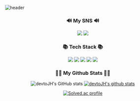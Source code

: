 ![header](https://capsule-render.vercel.app/api?type=waving&color=4bc0c8&height=300&section=header&text=welcome!%20&fontColor=FFFFFF&fontSize=90&fontAlignY=40&desc=JIHYUN's%20GitHub%20profile&descSize=20&descAlign=65&descAlignY=55)

<h3 align="center">🔊 My SNS 🔊</h3>
<div align="center">
<a href="https://www.notion.so/485a223880984c01b5a34fe588f27706" target="_blank"><img src="https://img.shields.io/badge/Notion-000000?style=flat-square&logo=Notion&logoColor=white"/></a>
<a href="mailto:qkrwlgus718@gmail.com" target="_blank"><img src="https://img.shields.io/badge/Gmail-EA4335?style=flat-square&logo=Gmail&logoColor=white"/></a>


<h3 align="center">📚 Tech Stack 📚</h3>
<div align="center">
<img src="https://img.shields.io/badge/Python-3766AB?style=flat-square&logo=Python&logoColor=white"/></a>
<img src="https://img.shields.io/badge/HTML5-E34F26?style=flat-square&logo=HTML5&logoColor=white"/></a>
<img src="https://img.shields.io/badge/CSS-1572B6?style=flat-square&logo=CSS3&logoColor=white"/></a>
<img src="https://img.shields.io/badge/JavaScript-F7DF1E?style=flat-square&logo=JavaScript&logoColor=white"/></a>
<img src="https://img.shields.io/badge/Django-092E20?style=flat-square&logo=Django&logoColor=white"/></a>


<h3 align="center">👩‍💻 My Github Stats 👩‍💻</h3>
<div align="center">
    
![devtoJH's GitHub stats](https://github-readme-stats.vercel.app/api?username=devtoJH&show_icons=true&theme=vue)
[![devtoJH's github stats](https://github-readme-stats.vercel.app/api/top-langs/?username=devtoJH&show_icons=true&hide_border=true&title_color=004386&icon_color=004386&layout=compact)](https://github.com/devtoJH)

[![Solved.ac
profile](http://mazassumnida.wtf/api/generate_badge?boj=qkrwlgus718)](https://solved.ac/qkrwlgus718)
